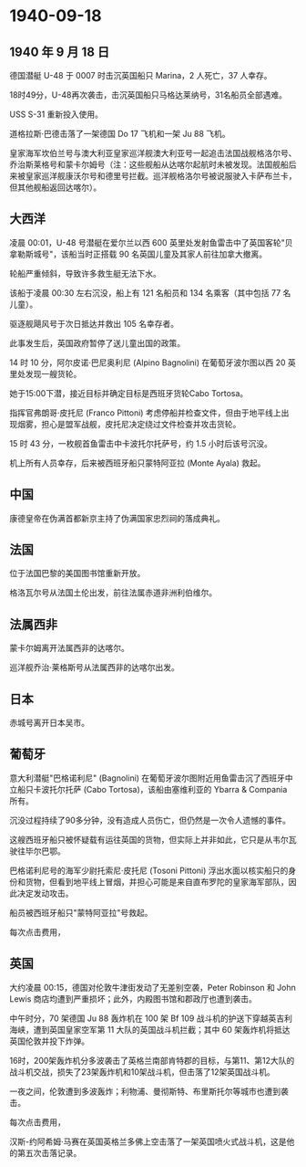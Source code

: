 # 1940-09-18

## 1940 年 9 月 18 日

德国潜艇 U-48 于 0007 时击沉英国船只 Marina，2 人死亡，37 人幸存。

18时49分，U-48再次袭击，击沉英国船只马格达莱纳号，31名船员全部遇难。

USS S-31 重新投入使用。

道格拉斯·巴德击落了一架德国 Do 17 飞机和一架 Ju 88 飞机。

皇家海军坎伯兰号与澳大利亚皇家巡洋舰澳大利亚号一起追击法国战舰格洛尔号、乔治斯莱格号和蒙卡尔姆号（注：这些舰船从达喀尔起航时未被发现。法国舰船后来被皇家巡洋舰康沃尔号和德里号拦截。巡洋舰格洛尔号被说服驶入卡萨布兰卡，但其他舰船返回达喀尔）。

## 大西洋

凌晨 00:01，U-48 号潜艇在爱尔兰以西 600
英里处发射鱼雷击中了英国客轮"贝拿勒斯城号"，该船当时正搭载 90
名英国儿童及其家人前往加拿大撤离。

轮船严重倾斜，导致许多救生艇无法下水。

该船于凌晨 00:30 左右沉没，船上有 121 名船员和 134 名乘客（其中包括 77
名儿童）。

驱逐舰飓风号于次日抵达并救出 105 名幸存者。

此事发生后，英国政府暂停了送儿童出国的政策。

14 时 10 分，阿尔皮诺·巴尼奥利尼 (Alpino Bagnolini) 在葡萄牙波尔图以西
20 英里处发现一艘货轮。

她于15:00下潜，接近目标并确定目标是西班牙货轮Cabo Tortosa。

指挥官弗朗哥·皮托尼 (Franco Pittoni)
考虑停船并检查文件，但由于地平线上出现烟雾，担心是盟军战舰，皮托尼决定绕过文件检查并攻击货轮。

15 时 43 分，一枚舰首鱼雷击中卡波托尔托萨号，约 1.5 小时后该号沉没。

机上所有人员幸存，后来被西班牙船只蒙特阿亚拉 (Monte Ayala) 救起。

## 中国

康德皇帝在伪满首都新京主持了伪满国家忠烈祠的落成典礼。

## 法国

位于法国巴黎的美国图书馆重新开放。

格洛瓦尔号从法国土伦出发，前往法属赤道非洲利伯维尔。

## 法属西非

蒙卡尔姆离开法属西非的达喀尔。

巡洋舰乔治·莱格斯号从法属西非的达喀尔出发。

## 日本

赤城号离开日本吴市。

## 葡萄牙

意大利潜艇"巴格诺利尼" (Bagnolini)
在葡萄牙波尔图附近用鱼雷击沉了西班牙中立船只卡波托尔托萨 (Cabo
Tortosa)，该船由塞维利亚的 Ybarra & Compania 所有。

沉没过程持续了90多分钟，没有造成人员伤亡，但仍然是一次令人遗憾的事件。

这艘西班牙船只被怀疑载有运往英国的货物，但实际上并非如此，它只是从韦尔瓦驶往毕尔巴鄂。

巴格诺利尼号的海军少尉托索尼·皮托尼 (Tosoni Pittoni)
浮出水面以核实船只的身份和货物，但看到地平线上冒烟，并担心可能是来自直布罗陀的皇家海军部队，因此决定发动攻击。

船员被西班牙船只"蒙特阿亚拉"号救起。

每次点击费用，

## 英国

大约凌晨 00:15，德国对伦敦牛津街发动了无差别空袭，Peter Robinson 和 John
Lewis 商店均遭到严重损坏；此外，内殿图书馆和郡政厅也遭到袭击。

中午时分，70 架德国 Ju 88 轰炸机在 100 架 Bf 109
战斗机的护送下穿越英吉利海峡，遭到英国皇家空军第 11
大队的英国战斗机拦截；其中 60 架轰炸机将抵达英国伦敦并投下炸弹。

16时，200架轰炸机分多波袭击了英格兰南部肯特郡的目标，与第11、第12大队的战斗机交战，损失了23架轰炸机和10架战斗机，但击落了12架英国战斗机。

一夜之间，伦敦遭到多波轰炸；利物浦、曼彻斯特、布里斯托尔等城市也遭到袭击。

每次点击费用，

汉斯-约阿希姆·马赛在英国英格兰多佛上空击落了一架英国喷火式战斗机，这是他的第五次击落记录。

